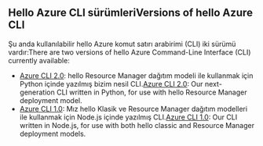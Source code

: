 ## <a name="versions-of-hello-azure-cli"></a><span data-ttu-id="b1e71-101">Hello Azure CLI sürümleri</span><span class="sxs-lookup"><span data-stu-id="b1e71-101">Versions of hello Azure CLI</span></span>

<span data-ttu-id="b1e71-102">Şu anda kullanılabilir hello Azure komut satırı arabirimi (CLI) iki sürümü vardır:</span><span class="sxs-lookup"><span data-stu-id="b1e71-102">There are two versions of hello Azure Command-Line Interface (CLI) currently available:</span></span>

* <span data-ttu-id="b1e71-103">[Azure CLI 2.0](../articles/storage/common/storage-azure-cli.md): hello Resource Manager dağıtım modeli ile kullanmak için Python içinde yazılmış bizim nesil CLI.</span><span class="sxs-lookup"><span data-stu-id="b1e71-103">[Azure CLI 2.0](../articles/storage/common/storage-azure-cli.md): Our next-generation CLI written in Python, for use with hello Resource Manager deployment model.</span></span>
* <span data-ttu-id="b1e71-104">[Azure CLI 1.0](../articles/storage/common/storage-azure-cli-nodejs.md): Mız hello Klasik ve Resource Manager dağıtım modelleri ile kullanmak için Node.js içinde yazılmış CLI.</span><span class="sxs-lookup"><span data-stu-id="b1e71-104">[Azure CLI 1.0](../articles/storage/common/storage-azure-cli-nodejs.md): Our CLI written in Node.js, for use with both hello classic and Resource Manager deployment models.</span></span>
